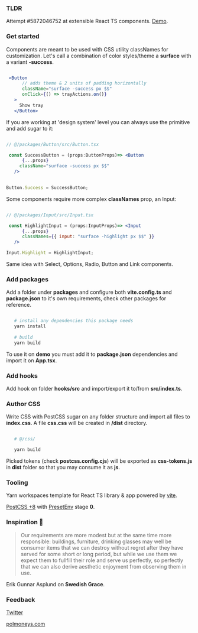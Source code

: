 ### TLDR

Attempt #5872046752 at extensible React TS components. [Demo](https://polmoneys.github.io/boost/). 

### Get started 

Components are meant to be used with CSS utility classNames for customization. Let's call a combination of color styles/theme a **surface** with a variant **-success**. 

```jsx

 <Button
      // adds theme & 2 units of padding horizontally 
      className="surface -success px $$"
      onClick={() => trayActions.on()}
   >
     Show tray
   </Button>

```

If you are working at 'design system' level you can always use the primitive and add sugar to it:

```jsx

// @/packages/Button/src/Button.tsx

 const SuccessButton = (props:ButtonProps)=> <Button
      {...props}
     className="surface -success px $$"
   />
    

Button.Success = SuccessButton;

```

Some components require more complex **classNames** prop, an Input: 


```jsx

// @/packages/Input/src/Input.tsx

 const HighlightInput = (props:InputProps)=> <Input
      {...props}
      classNames={{ input: "surface -highlight px $$" }}
   />

Input.Highlight = HighlightInput;

```

Same idea with Select, Options, Radio, Button and Link components. 

### Add packages

Add a folder under **packages** and configure both **vite.config.ts** and **package.json** to it's own requirements, check other packages for reference. 

```bash

   # install any dependencies this package needs
   yarn install 
   
   # build
   yarn build

```

To use it on **demo** you must add it to **package.json** dependencies and import it on **App.tsx**.

### Add hooks

Add hook on folder **hooks/src** and import/export it to/from **src/index.ts**. 

### Author CSS

Write CSS with PostCSS sugar on any folder structure and import all files to **index.css**. A file **css.css** will be created in **/dist** directory.


```bash

   # @/css/

   yarn build

```

Picked tokens (check **postcss.config.cjs**) will be exported as **css-tokens.js** in **dist** folder so that you may consume it as **js**. 

### Tooling

Yarn workspaces template for React TS library & app powered by [vite](https://vitejs.dev/). 

[PostCSS +8](https://cssdb.org/) with [PresetEnv](https://github.com/csstools/postcss-plugins/tree/main/plugin-packs/postcss-preset-env) stage **0**. 

### Inspiration 💐

> Our requirements are more modest but at the same time more responsible: 
> buildings, furniture, drinking glasses may well be consumer items that 
> we can destroy without regret after they have served for some short or 
> long period, but while we use them we expect them to fullfill their role and serve us perfectly, so perfectly that we can also derive aesthetic 
> enjoyment from observing them in use. 

Erik Gunnar Asplund on **Swedish Grace**.

### Feedback 

[Twitter](https://twitter.com/polmoneys)

[polmoneys.com](https://polmoneys.com)


